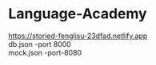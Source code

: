 # Language-Academy
https://storied-fenglisu-23dfad.netlify.app <br>
db.json -port 8000 <br>
mock.json -port-8080
